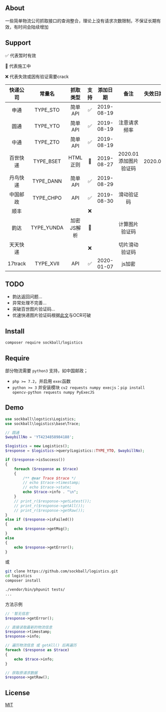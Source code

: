 ## About

一些简单物流公司抓取接口的查询整合，理论上没有请求次数限制，不保证长期有效，有时间会陆续增加

## Support

✅ 代表暂时有效

🚧 代表施工中

❌ 代表失效或因有验证需要crack

| 快递公司     | 常量名          | 抓取类型       | 支持       | 添加日期      | 备注|       失效日期
| :-----:      | :-----:         | :-----:        | :-----:    | :-----:       | :-----:     | :-----:
| 申通         | TYPE_STO        | 简单API        | ✅         | 2019-08-19    
| 圆通         | TYPE_YTO        | 简单API        | ✅         | 2019-08-19    | 注意请求频率
| 中通         | TYPE_ZTO        | 简单API        | ✅         | 2019-08-19
| 百世快递      | TYPE_BSET       | HTML正则       | 🚧         | 2019-08-27 | 2020.01添加图片验证码 | 2020.01
| 丹鸟快递      | TYPE_DANN       | 简单API        | ✅         | 2019-08-29
| 中国邮政      | TYPE_CHPO       | API           | ✅         | 2019-08-30    | 滑动验证码
| 顺丰         |                 |               | ❌
| 韵达         | TYPE_YUNDA      | 加密JS解析      | 🚧         |                | 计算图片验证码
| 天天快递      |                 |               | ❌          |               | 切片滑动验证码
| 17track      | TYPE_XVII      |   API          | ✅          |     2020-01-07          | js加密

## TODO
* 韵达返回问题...
* 异常处理不完善...
* 突破百世图片验证码...
* 优速快递图片验证码根据[此文](https://segmentfault.com/a/1190000015240294)与OCR可破

## Install
```sh
composer require sockball/logistics
```

## Require
部分物流需要 `python3` 支持，如中国邮政；

* `php >= 7.2`，并启用 `exec`函数
* `python >= 3` 并安装模块 `cv2 requests numpy execjs`：`pip install opencv-python requests numpy PyExecJS`

## Demo
```php
use sockball\logstics\Logistics;
use sockball\logistics\base\Trace;

// 圆通
$waybillNo = 'YT4234858984188';

$logistics = new Logistics();
$response = $logistics->query(Logistics::TYPE_YTO, $waybillNo);

if ($response->isSuccess())
{
    foreach ($response as $trace)
    {
        /** @var Trace $trace */
        // echo $trace->timestamp;
        // echo $trace->state;
        echo $trace->info . "\n";
    }
    // print_r($response->getLatest());
    // print_r($response->getAll());
    // print_r($response->getRaw());
}
else if ($response->isFailed())
{
    echo $response->getMsg();
}
else
{
    echo $response->getError();
}
```
或
```sh
git clone https://github.com/sockball/logistics.git
cd logistics
composer install

./vendor/bin/phpunit tests/
...
```

方法示例
```php
// '暂无信息'
$response->getError();

// 直接读取最新的物流信息
$response->timestamp;
$response->info;

// 遍历物流信息 或 getAll() 后再遍历
foreach ($response as $trace)
{
    echo $trace->info;
}

// 获取原请求数据
$response->getRaw();
```

## License
[MIT](https://github.com/sockball/logistics/blob/master/LICENSE)
